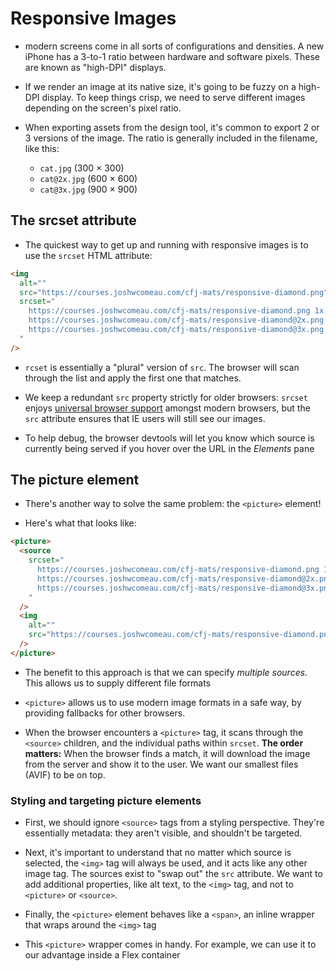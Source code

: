 # Responsive Images

- modern screens come in all sorts of configurations and densities. A new iPhone has a 3-to-1 ratio between hardware and software pixels. These are known as "high-DPI" displays.

- If we render an image at its native size, it's going to be fuzzy on a high-DPI display. To keep things crisp, we need to serve different images depending on the screen's pixel ratio.

- When exporting assets from the design tool, it's common to export 2 or 3 versions of the image. The ratio is generally included in the filename, like this:

	-   `cat.jpg`  (300 × 300)	
	-   `cat@2x.jpg`  (600 × 600)
	-   `cat@3x.jpg`  (900 × 900)

## The srcset attribute

- The quickest way to get up and running with responsive images is to use the  `srcset`  HTML attribute:

```html
<img
  alt=""
  src="https://courses.joshwcomeau.com/cfj-mats/responsive-diamond.png"
  srcset="
    https://courses.joshwcomeau.com/cfj-mats/responsive-diamond.png 1x,
    https://courses.joshwcomeau.com/cfj-mats/responsive-diamond@2x.png 2x,
    https://courses.joshwcomeau.com/cfj-mats/responsive-diamond@3x.png 3x
  "
/>
```
- `rcset`  is essentially a "plural" version of  `src`. The browser will scan through the list and apply the first one that matches.

- We keep a redundant  `src`  property strictly for older browsers:  `srcset`  enjoys  [universal browser support](https://caniuse.com/srcset)  amongst modern browsers, but the  `src`  attribute ensures that IE users will still see our images.

- To help debug, the browser devtools will let you know which source is currently being served if you hover over the URL in the  _Elements_  pane

## The picture element

- There's another way to solve the same problem: the  `<picture>`  element!

- Here's what that looks like:

```html
<picture>
  <source
    srcset="
      https://courses.joshwcomeau.com/cfj-mats/responsive-diamond.png 1x,
      https://courses.joshwcomeau.com/cfj-mats/responsive-diamond@2x.png 2x,
      https://courses.joshwcomeau.com/cfj-mats/responsive-diamond@3x.png 3x
    "
  />
  <img
    alt=""
    src="https://courses.joshwcomeau.com/cfj-mats/responsive-diamond.png"
  />
</picture>
```

- The benefit to this approach is that we can specify _multiple sources_. This allows us to supply different file formats

- `<picture>`  allows us to use modern image formats in a safe way, by providing fallbacks for other browsers.

- When the browser encounters a  `<picture>`  tag, it scans through the  `<source>`  children, and the individual paths within  `srcset`.  **The order matters:**  When the browser finds a match, it will download the image from the server and show it to the user. We want our smallest files (AVIF) to be on top.

### Styling and targeting picture elements
- First, we should ignore  `<source>`  tags from a styling perspective. They're essentially metadata: they aren't visible, and shouldn't be targeted.

- Next, it's important to understand that no matter which source is selected, the  `<img>`  tag will always be used, and it acts like any other image tag. The sources exist to "swap out" the  `src`  attribute. We want to add additional properties, like alt text, to the  `<img>`  tag, and not to  `<picture>`  or  `<source>`.
- Finally, the  `<picture>`  element behaves like a  `<span>`, an inline wrapper that wraps around the  `<img>`  tag

* This  `<picture>`  wrapper comes in handy. For example, we can use it to our advantage inside a Flex container